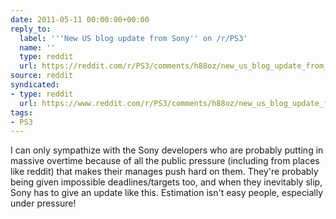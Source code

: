 ```yaml
---
date: 2011-05-11 00:00:00+00:00
reply_to:
  label: '''New US blog update from Sony'' on /r/PS3'
  name: ''
  type: reddit
  url: https://reddit.com/r/PS3/comments/h88oz/new_us_blog_update_from_sony/
source: reddit
syndicated:
- type: reddit
  url: https://www.reddit.com/r/PS3/comments/h88oz/new_us_blog_update_from_sony/c1teo88/
tags:
- PS3
---
```


I can only sympathize with the Sony developers who are probably putting in massive overtime because of all the public pressure (including from places like reddit) that makes their manages push hard on them. They're probably being given impossible deadlines/targets too, and when they inevitably slip, Sony has to give an update like this. Estimation isn't easy people, especially under pressure!